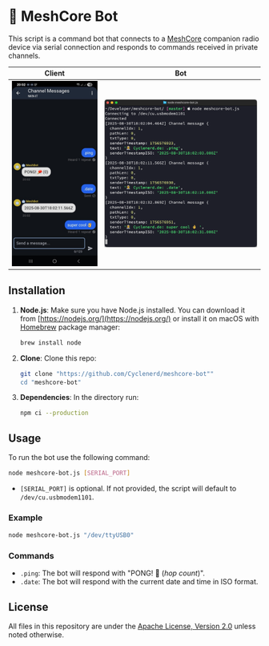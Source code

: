 # 🤖 MeshCore Bot

This script is a command bot that connects to a [MeshCore](https://github.com/meshcore-dev/MeshCore) companion radio device via serial connection and responds to commands received in private channels.

| Client | Bot |
|--------|-----|
| ![Screenshot: Client](./img/screenshot-client.jpg) | ![Screenshot: Bot Log](./img/screenshot-bot.png) |

## Installation

1.  **Node.js**: Make sure you have Node.js installed. You can download it from [https://nodejs.org/](https://nodejs.org/) or install it on macOS with [Homebrew](https://brew.sh/) package manager:

    ```bash
    brew install node
    ```

1.  **Clone**: Clone this repo:

    ```bash
    git clone "https://github.com/Cyclenerd/meshcore-bot""
    cd "meshcore-bot"
    ```

1.  **Dependencies**: In the directory run:

    ```bash
    npm ci --production
    ```

## Usage

To run the bot use the following command:

```bash
node meshcore-bot.js [SERIAL_PORT]
```

-   `[SERIAL_PORT]` is optional. If not provided, the script will default to `/dev/cu.usbmodem1101`.

### Example

```bash
node meshcore-bot.js "/dev/ttyUSB0"
```

### Commands

-   `.ping`: The bot will respond with "PONG! 🏓 (*hop count*)".
-   `.date`: The bot will respond with the current date and time in ISO format.

## License

All files in this repository are under the [Apache License, Version 2.0](LICENSE) unless noted otherwise.